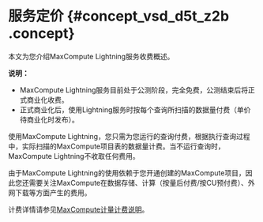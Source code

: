 # 服务定价 {#concept_vsd_d5t_z2b .concept}

本文为您介绍MaxCompute Lightning服务收费概述。

**说明：** 

-   MaxCompute Lightning服务目前处于公测阶段，完全免费，公测结束后将正式商业化收费。
-   正式商业化后，使用Lightning服务时按每个查询所扫描的数据量付费（单价待商业化时发布）。

使用MaxCompute Lightning，您只需为您运行的查询付费，根据执行查询过程中，实际扫描的MaxCompute项目表的数据量计费。当不运行查询时，MaxCompute Lightning不收取任何费用。

由于MaxCompute Lightning的使用依赖于您开通创建的MaxCompute项目，因此您还需要关注MaxCompute在数据存储、计算（按量后付费/按CU预付费）、外网下载等方面产生的费用。

计费详情请参见[MaxCompute计量计费说明](https://help.aliyun.com/document_detail/27989.html)。

